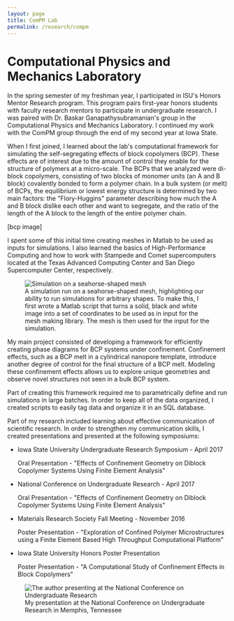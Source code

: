 ```yaml
---
layout: page
title: ComPM Lab
permalink: /research/compm
---
```


# Computational Physics and Mechanics Laboratory


In the spring semester of my freshman year, I participated in ISU's Honors Mentor Research program. This program pairs first-year honors students with faculty research mentors to participate in undergraduate research. I was paired with Dr. Baskar Ganapathysubramanian's group in the Computational Physics and Mechanics Laboratory. I continued my work with the ComPM group through the end of my second year at Iowa State.

When I first joined, I learned about the lab's computational framework for simulating the self-segregating effects of block copolymers (BCP). These effects are of interest due to the amount of control they enable for the structure of polymers at a micro-scale. The BCPs that we analyzed were di-block copolymers, consisting of two blocks of monomer units (an A and B block) covalently bonded to form a polymer chain. In a bulk system (or melt) of BCPs, the equilibrium or lowest energy structure is determined by two main factors: the "Flory-Huggins" parameter describing how much the A and B block dislike each other and want to segregate, and the ratio of the length of the A block to the length of the entire polymer chain.

[bcp image]

I spent some of this initial time creating meshes in Matlab to be used as inputs for simulations. I also learned the basics of High-Performance Computing and how to work with Stampede and Comet supercomputers located at the Texas Advanced Computing Center and San Diego Supercomputer Center, respectively.
 
<figure>
	<img src="{{ site.baseurl }}/assets/seahorse.png" alt="Simulation on a seahorse-shaped mesh"/>
	<figcaption>A simulation run on a seahorse-shaped mesh, highlighting our ability to run simulations for arbitrary shapes. To make this, I first wrote a Matlab script that turns a solid, black and white image into a set of coordinates to be used as in input for the mesh making library. The mesh is then used for the input for the simulation. </figcaption>
</figure>


My main project consisted of developing a framework for efficiently creating phase diagrams for BCP systems under confinement. Confinement effects, such as a BCP melt in a cylindrical nanopore template, introduce another degree of control for the final structure of a BCP melt. Modeling these confinement effects allows us to explore unique geometries and observe novel structures not seen in a bulk BCP system.

Part of creating this framework required me to parametrically define and run simulations in large batches. In order to keep all of the data organized, I created scripts to easily tag data and organize it in an SQL database. 

Part of my research included learning about effective communication of scientific research. In order to strengthen my communication skills, I created presentations and presented at the following symposiums:

* Iowa State University Undergraduate Research Symposium - April 2017
   
   Oral Presentation - "Effects of Confinement Geometry on Diblock Copolymer Systems Using Finite Element Analysis"

* National Conference on Undergraduate Research - April 2017

   Oral Presentation - "Effects of Confinement Geometry on Diblock Copolymer Systems Using Finite Element Analysis" 

* Materials Research Society Fall Meeting - November 2016

   Poster Presentation - "Exploration of Confined Polymer Microstructures using a Finite Element Based High Throughput Computational Platform"

* Iowa State University Honors Poster Presentation

   Poster Presentation - "A Computational Study of Confinement Effects in Block Copolymers"

<figure>
	<img src="{{ site.baseurl }}/assets/ncur.JPG" alt="The author presenting at the National Conference on Undergraduate Research"/>
	<figcaption>My presentation at the National Conference on Undergraduate Research in Memphis, Tennessee</figcaption>
</figure>
